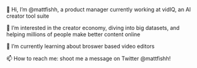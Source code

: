 👋 Hi, I’m @mattfishh, a product manager currently working at vidIQ, an AI creator tool suite

👀 I’m interested in the creator economy, diving into big datasets, and helping millions of people make better content online

🌱 I’m currently learning about broswer based video editors

📫 How to reach me: shoot me a message on Twitter @mattfishh!

<!---
mattfishh/mattfishh is a ✨ special ✨ repository because its `README.md` (this file) appears on your GitHub profile.
You can click the Preview link to take a look at your changes.
--->
